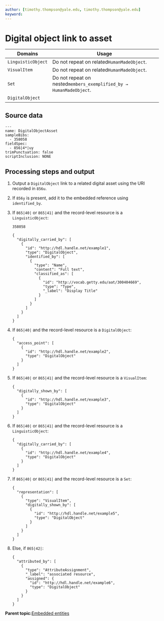 ```yaml
---
author: [timothy.thompson@yale.edu, timothy.thompson@yale.edu]
keyword: 
---
```


# Digital object link to asset

|Domains|Usage|
|-------|-----|
|`LinguisticObject`|Do not repeat on related`HumanMadeObject`.|
|`VisualItem`|Do not repeat on related`HumanMadeObject`.|
|`Set`|Do not repeat on nested`members_exemplified_by → HumanMadeObject`.|
|`DigitalObject`| |

## Source data

```
---
name: DigitalObjectAsset
sampleBibs:
  - 358058
fieldSpec:  
  - 856|4*|uy
trimPunctuation: false
scriptInclusion: NONE
```

## Processing steps and output

1.  Output a `DigitalObject` link to a related digital asset using the URI recorded in `856u`.

2.  If `856y` is present, add it to the embedded reference using `identified_by`.

3.  If `865|40|` or `865|41|` and the record-level resource is a `LinguisticObject`:

    `358058`

    ```
    {
      "digitally_carried_by": [
        {
          "id": "http://hdl.handle.net/example1",
          "type": "DigitalObject",
          "identified_by": [
            {
              "type": "Name",
              "content": "Full text",
              "classified_as": [
                {
                  "id": "http://vocab.getty.edu/aat/300404669",
                  "type": "Type",
                  "_label": "Display Title"
                }
              ]
            }
          ]
        }
      ]
    }
    ```

4.  If `865|40|` and the record-level resource is a `DigitalObject`:

    ```
    {
      "access_point": [
        {
          "id": "http://hdl.handle.net/example2",
          "type": "DigitalObject"
        }
      ]
    }
    ```

5.  If `865|40|` or `865|41|` and the record-level resource is a `VisualItem`:

    ```
    {
      "digitally_shown_by": [
        {
          "id": "http://hdl.handle.net/example3",
          "type": "DigitalObject"
        }
      ]
    }
    ```

6.  If `865|40|` or `865|41|` and the record-level resource is a `LinguisticObject`:

    ```
    {
      "digitally_carried_by": [
        {
          "id": "http://hdl.handle.net/example4",
          "type": "DigitalObject"
        }
      ]
    }
    ```

7.  If `865|40|` or `865|41|` and the record-level resource is a `Set`:

    ```
    {
      "representation": [
        {      
          "type": "VisualItem",
          "digitally_shown_by": [
            {
              "id": "http://hdl.handle.net/example5",
              "type": "DigitalObject"
            }
          ]
        }
      ]
    }
    ```

8.  Else, if `865|42|`:

    ```
    {
      "attributed_by": [
        {
          "type": "AttributeAssignment",
          "_label": "associated resource",
          "assigned": {
            "id": "http://hdl.handle.net/example6",
            "type": "DigitalObject"
          }
        }
      ]
    }
    ```


**Parent topic:**[Embedded entities](../concepts/lux_embedded_entities.md)

